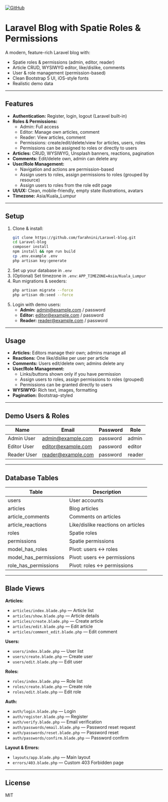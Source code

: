 [![GitHub](https://img.shields.io/badge/GitHub-Project-blue?logo=github)](https://github.com/farahnini/Laravel-blog)

# Laravel Blog with Spatie Roles & Permissions

A modern, feature-rich Laravel blog with:
- Spatie roles & permissions (admin, editor, reader)
- Article CRUD, WYSIWYG editor, like/dislike, comments
- User & role management (permission-based)
- Clean Bootstrap 5 UI, iOS-style fonts
- Realistic demo data

---

## Features
- **Authentication:** Register, login, logout (Laravel built-in)
- **Roles & Permissions:**
  - Admin: Full access
  - Editor: Manage own articles, comment
  - Reader: View articles, comment
  - Permissions: create/edit/delete/view for articles, users, roles
  - Permissions can be assigned to roles or directly to users
- **Articles:** CRUD, WYSIWYG, Unsplash banners, reactions, pagination
- **Comments:** Edit/delete own, admin can delete any
- **User/Role Management:**
  - Navigation and actions are permission-based
  - Assign users to roles, assign permissions to roles (grouped by resource)
  - Assign users to roles from the role edit page
- **UI/UX:** Clean, mobile-friendly, empty state illustrations, avatars
- **Timezone:** Asia/Kuala_Lumpur

---

## Setup
1. Clone & install:
   ```bash
   git clone https://github.com/farahnini/Laravel-blog.git
   cd Laravel-blog
   composer install
   npm install && npm run build
   cp .env.example .env
   php artisan key:generate
   ```
2. Set up your database in `.env`
3. (Optional) Set timezone in `.env`:
   `APP_TIMEZONE=Asia/Kuala_Lumpur`
4. Run migrations & seeders:
   ```bash
   php artisan migrate --force
   php artisan db:seed --force
   ```
5. Login with demo users:
   - **Admin:** admin@example.com / password
   - **Editor:** editor@example.com / password
   - **Reader:** reader@example.com / password

---

## Usage
- **Articles:** Editors manage their own; admins manage all
- **Reactions:** One like/dislike per user per article
- **Comments:** Users edit/delete own; admins delete any
- **User/Role Management:**
  - Links/buttons shown only if you have permission
  - Assign users to roles, assign permissions to roles (grouped)
  - Permissions can be granted directly to users
- **WYSIWYG:** Rich text, images, formatting
- **Pagination:** Bootstrap-styled

---

## Demo Users & Roles
| Name         | Email                | Password  | Role   |
|--------------|----------------------|-----------|--------|
| Admin User   | admin@example.com    | password  | admin  |
| Editor User  | editor@example.com   | password  | editor |
| Reader User  | reader@example.com   | password  | reader |

---

## Database Tables
| Table                  | Description                                 |
|------------------------|---------------------------------------------|
| users                  | User accounts                               |
| articles               | Blog articles                               |
| article_comments       | Comments on articles                        |
| article_reactions      | Like/dislike reactions on articles          |
| roles                  | Spatie roles                                |
| permissions            | Spatie permissions                          |
| model_has_roles        | Pivot: users <-> roles                      |
| model_has_permissions  | Pivot: users <-> permissions                |
| role_has_permissions   | Pivot: roles <-> permissions                |

---

## Blade Views
**Articles:**
- `articles/index.blade.php` — Article list
- `articles/show.blade.php` — Article details
- `articles/create.blade.php` — Create article
- `articles/edit.blade.php` — Edit article
- `articles/comment_edit.blade.php` — Edit comment

**Users:**
- `users/index.blade.php` — User list
- `users/create.blade.php` — Create user
- `users/edit.blade.php` — Edit user

**Roles:**
- `roles/index.blade.php` — Role list
- `roles/create.blade.php` — Create role
- `roles/edit.blade.php` — Edit role

**Auth:**
- `auth/login.blade.php` — Login
- `auth/register.blade.php` — Register
- `auth/verify.blade.php` — Email verification
- `auth/passwords/email.blade.php` — Password reset request
- `auth/passwords/reset.blade.php` — Password reset
- `auth/passwords/confirm.blade.php` — Password confirm

**Layout & Errors:**
- `layouts/app.blade.php` — Main layout
- `errors/403.blade.php` — Custom 403 Forbidden page

---

## License
MIT
